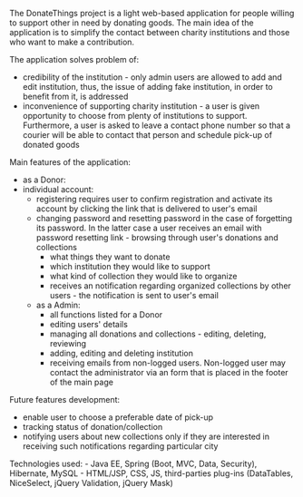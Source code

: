 The DonateThings project is a light web-based application for people willing to support other in need by donating goods. The main idea of the application is to simplify the contact between charity institutions and those who want to make a contribution.

The application solves problem of:

 - credibility of the institution - only admin users are allowed to add and edit institution, thus, the issue of adding fake institution, in order to benefit from it, is addressed
 - inconvenience of supporting charity institution - a user is given opportunity to choose from plenty of institutions to support. Furthermore, a user is asked to leave a contact phone number so that a courier will be able to contact that person and schedule pick-up of donated goods
 
 Main features of the application:
 - as a Donor:
  - individual account:
    - registering requires user to confirm registration and activate its account by clicking the link that is delivered to user's email
    - changing password and resetting password in the case of forgetting its password. In the latter case a user receives an email with password resetting link
            - browsing through user's donations and collections 
        - what things they want to donate
        - which institution they would like to support
        - what kind of collection they would like to organize
        - receives an notification regarding organized collections by other users - the notification is sent to user's email
    - as a Admin:
        - all functions listed for a Donor
        - editing users' details
        - managing all donations and collections - editing, deleting, reviewing
        - adding, editing and deleting institution
        - receiving emails from non-logged users. Non-logged user may contact the administrator via an form that is placed in the footer of the main page
       
Future features development:
- enable user to choose a preferable date of pick-up
- tracking status of donation/collection
- notifying users about new collections only if they are interested in receiving such notifications regarding particular city

Technologies used:
    - Java EE, Spring (Boot, MVC, Data, Security), Hibernate, MySQL
    - HTML/JSP, CSS, JS, third-parties plug-ins (DataTables, NiceSelect, jQuery Validation, jQuery Mask)
